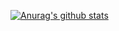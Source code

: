 [![Anurag's github stats](https://github-readme-stats.vercel.app/api?username=MartinHahner88&hide_border=true&show_icons=true&line_height=30&hide=stars,commits)](https://github.com/anuraghazra/github-readme-stats)

<!--
**MartinHahner88/MartinHahner88** is a ✨ _special_ ✨ repository because its `README.md` (this file) appears on your GitHub profile.

Here are some ideas to get you started:

- 🔭 I’m currently working on ...
- 🌱 I’m currently learning ...
- 👯 I’m looking to collaborate on ...
- 🤔 I’m looking for help with ...
- 💬 Ask me about ...
- 📫 How to reach me: ...
- 😄 Pronouns: ...
- ⚡ Fun fact: ...
-->
